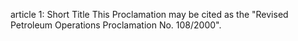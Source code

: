 article 1: Short Title 
This Proclamation may be cited as the &quot;Revised Petroleum Operations Proclamation No. 108&#x2F;2000&quot;.
<ul>
</ul>